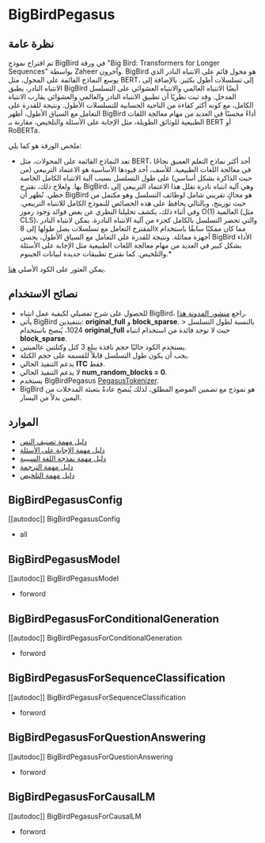 # BigBirdPegasus

## نظرة عامة
تم اقتراح نموذج BigBird في ورقة "Big Bird: Transformers for Longer Sequences" بواسطة Zaheer وآخرون. BigBird هو محول قائم على الانتباه النادر الذي يوسع النماذج القائمة على المحول، مثل BERT، إلى تسلسلات أطول بكثير. بالإضافة إلى الانتباه النادر، يطبق BigBird أيضًا الانتباه العالمي والانتباه العشوائي على التسلسل المدخل. وقد ثبت نظريًا أن تطبيق الانتباه النادر والعالمي والعشوائي يقارب الانتباه الكامل، مع كونه أكثر كفاءة من الناحية الحسابية للتسلسلات الأطول. ونتيجة للقدرة على التعامل مع السياق الأطول، أظهر BigBird أداءً محسنًا في العديد من مهام معالجة اللغات الطبيعية للوثائق الطويلة، مثل الإجابة على الأسئلة والتلخيص، مقارنة بـ BERT أو RoBERTa.

ملخص الورقة هو كما يلي:

* تعد النماذج القائمة على المحولات، مثل BERT، أحد أكثر نماذج التعلم العميق نجاحًا في معالجة اللغات الطبيعية. للأسف، أحد قيودها الأساسية هو الاعتماد التربيعي (من حيث الذاكرة بشكل أساسي) على طول التسلسل بسبب آلية الانتباه الكامل الخاصة بها. ولعلاج ذلك، نقترح BigBird، وهي آلية انتباه نادرة تقلل هذا الاعتماد التربيعي إلى خطي. نُظهر أن BigBird هو محاكٍ تقريبي شامل لوظائف التسلسل وهو مكتمل من حيث تورينج، وبالتالي يحافظ على هذه الخصائص للنموذج الكامل للانتباه التربيعي. وفي أثناء ذلك، يكشف تحليلنا النظري عن بعض فوائد وجود رموز O(1) العالمية (مثل CLS)، والتي تحضر التسلسل بالكامل كجزء من آلية الانتباه النادرة. يمكن لانتباه النادر المقترح التعامل مع تسلسلات يصل طولها إلى 8x مما كان ممكنًا سابقًا باستخدام أجهزة مماثلة. ونتيجة للقدرة على التعامل مع السياق الأطول، يحسن BigBird الأداء بشكل كبير في العديد من مهام معالجة اللغات الطبيعية مثل الإجابة على الأسئلة والتلخيص. كما نقترح تطبيقات جديدة لبيانات الجينوم.*

يمكن العثور على الكود الأصلي [هنا](https://github.com/google-research/bigbird).

## نصائح الاستخدام

- للحصول على شرح تفصيلي لكيفية عمل انتباه BigBird، راجع [منشور المدونة هذا](https://huggingface.co/blog/big-bird).
- يأتي BigBird بتنفيذين: **original_full** و **block_sparse**. بالنسبة لطول التسلسل < 1024، يُنصح باستخدام **original_full** حيث لا توجد فائدة من استخدام انتباه **block_sparse**.
- يستخدم الكود حاليًا حجم نافذة يبلغ 3 كتل وكتلتين عالميتين.
- يجب أن يكون طول التسلسل قابلاً للقسمة على حجم الكتلة.
- يدعم التنفيذ الحالي **ITC** فقط.
- لا يدعم التنفيذ الحالي **num_random_blocks = 0**.
- يستخدم BigBirdPegasus [PegasusTokenizer](https://github.com/huggingface/transformers/blob/main/src/transformers/models/pegasus/tokenization_pegasus.py).
- BigBird هو نموذج مع تضمين الموضع المطلق، لذلك يُنصح عادةً بتعبئة المدخلات من اليمين بدلاً من اليسار.

## الموارد

- [دليل مهمة تصنيف النص](../tasks/sequence_classification)
- [دليل مهمة الإجابة على الأسئلة](../tasks/question_answering)
- [دليل مهمة نمذجة اللغة السببية](../tasks/language_modeling)
- [دليل مهمة الترجمة](../tasks/translation)
- [دليل مهمة التلخيص](../tasks/summarization)

## BigBirdPegasusConfig

[[autodoc]] BigBirdPegasusConfig
- all

## BigBirdPegasusModel

[[autodoc]] BigBirdPegasusModel
- forword

## BigBirdPegasusForConditionalGeneration

[[autodoc]] BigBirdPegasusForConditionalGeneration
- forword

## BigBirdPegasusForSequenceClassification

[[autodoc]] BigBirdPegasusForSequenceClassification
- forword

## BigBirdPegasusForQuestionAnswering

[[autodoc]] BigBirdPegasusForQuestionAnswering
- forword

## BigBirdPegasusForCausalLM

[[autodoc]] BigBirdPegasusForCausalLM
- forword